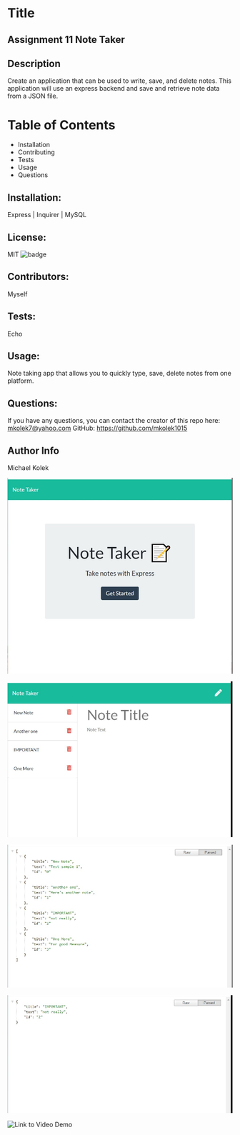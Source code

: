 
  # Title 
  ## Assignment 11 Note Taker

  ## Description
  Create an application that can be used to write, save, and delete notes. This application will use an express backend and save and retrieve note data from a JSON file.
  

  # Table of Contents
  *  Installation 
  *  Contributing 
  *  Tests 
  *  Usage 
  *  Questions

  ## Installation:
  Express |  Inquirer | MySQL

  ## License:
  MIT
  ![badge](https://img.shields.io/badge/license-MIT-red) 
  
  ## Contributors:
  Myself

  ## Tests:
  Echo

  
  ## Usage:
  Note taking app that allows you to quickly type, save, delete notes from one platform. 
  
  ## Questions: 
If you have any questions, you can contact the creator of this repo here: [mkolek7@yahoo.com](mailto:mkolek7@yahoo.com)
GitHub: https://github.com/mkolek1015

## Author Info
Michael Kolek

![Image of Home Screen](https://github.com/mkolek1015/A11_Note_Taker/blob/main/public/Home%20Screen%20SS.jpg)

![Image of Note Pad](https://github.com/mkolek1015/A11_Note_Taker/blob/main/public/NotePad%20SS.jpg)

![Image of Notes API](https://github.com/mkolek1015/A11_Note_Taker/blob/main/public/Notes%20API%20SS.jpg)

![Image of Specfic Note API](https://github.com/mkolek1015/A11_Note_Taker/blob/main/public/Note2API%20SS.jpg)

![Link to Video Demo](https://youtu.be/_eQpTMreGWU)





